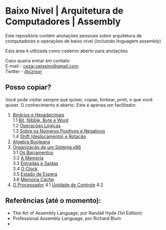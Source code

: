 # Baixo Nível | Arquitetura de Computadores | Assembly

Este repositório contém anotações pessoais sobre arquitetura de computadores e operações de baixo nível (incluindo linguagem assembly)

Esta área é utilizada como caderno aberto para anotações 

Caso queira entrar em contato:  
E-mail - cezar.peixeiro@gmail.com  
Twitter - [@czrpxr](https://www.twitter.com/czrpxr)

## Posso copiar?
Você pode visitar sempre que quiser, copiar, forkear, print, o que você quiser. O conhecimento é aberto. Este é apenas um facilitador.

1. [Binários e Hexadecimais](./baixo-nivel/binarios.md)  
    1.1 [Bit, Nibble, Byte e Word](./baixo-nivel/estruturas.md)  
    1.2 [Operações Lógicas](./baixo-nivel/operacoes_logicas.md)  
    1.3 [Sobre os Números Positivos e Negativos](./baixo-nivel/signed_unsigned.md)  
    1.4 [Shift (deslocamento) e Rotação](./baixo-nivel/shift_rotacao.md)  
2. [Algebra Booleana](./baixo-nivel/algebra_booleana_intro.md)  
3. [Organização de um Sistema x86](./baixo-nivel/sistemax86.md)  
    3.1 [Os Barramentos](./baixo-nivel/barramentos.md)  
    3.2 [A Memória](./baixo-nivel/a_memoria.md)  
    3.3 [Entradas e Saídas](./baixo-nivel/entradas_saidas.md)  
    3.4 [O Clock](./baixo-nivel/clock.md)  
    3.5 [Estado de Espera](./baixo-nivel/estado_espera.md)  
    3.6 [Memória Cache](./baixo-nivel/cache.md)  
4. [O Processador](./baixo-nivel/registradores_flags.md)
    4.1 [Unidade de Controle](./baixo-nivel/unidade_de_controle.md)
    4.2 

## Referências (até o momento):
* The Art of Assembly Language, por Randall Hyde (1st Edition)
* Professional Assembly Language, por Richard Blum
* 
